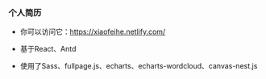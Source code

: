 ### 个人简历

* 你可以访问它：https://xiaofeihe.netlify.com/

* 基于React、Antd

* 使用了Sass、fullpage.js、echarts、echarts-wordcloud、canvas-nest.js
